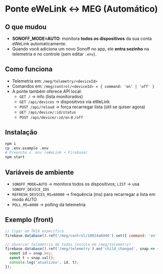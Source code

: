 # Ponte eWeLink ↔ MEG (Automático)

## O que mudou
- **SONOFF_MODE=AUTO**: monitora **todos os dispositivos** da sua conta eWeLink automaticamente.
- Quando você adiciona um novo Sonoff no app, ele **entra sozinho** na telemetria e no controle (sem editar `.env`).

## Como funciona
- Telemetria em: `/meg/telemetry/<deviceId>`
- Comandos em: `/meg/control/<deviceId> = { command: 'on' | 'off' }`
- A ponte também oferece API local:
  - `GET /` → info (lista monitorados)
  - `GET /api/devices` → dispositivos via eWeLink
  - `POST /api/reload` → força recarregar lista (útil se quiser agora)
  - `GET /api/device/:id/status`
  - `POST /api/device/:id/on` e `/off`

## Instalação
```bash
npm i
cp .env.example .env
# Preencha o .env (eWeLink + Firebase)
npm start
```

## Variáveis de ambiente
- `SONOFF_MODE=AUTO` → monitora todos os dispositivos; `LIST` → usa `SONOFF_DEVICE_IDS`
- `REFRESH_DEVICES_MS=60000` → frequência (ms) para recarregar a lista em modo AUTO
- `POLL_MS=8000` → polling da telemetria

## Exemplo (front)
```js
// ligar um TH16 específico
firebase.database().ref('/meg/control/10024a6949').set({ command: 'on' });

// observar telemetria de todos (escuta em /meg/telemetry)
firebase.database().ref('/meg/telemetry').on('child_changed', snap => {
  const id = snap.key;
  const t = snap.val();
  console.log('atualizou', id, t);
});
```
